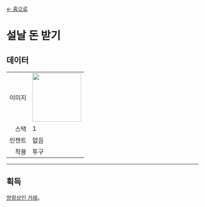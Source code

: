 [← 홈으로](../)
# 설날 돈 받기

## 데이터
<table>
    <tr><td align="end">이미지</td><td><img src="https://i.imgur.com/pZimoHQ.png" width="128"/></td></tr>
    <tr><td align="end">스택</td><td>1</td></tr>
    <tr><td align="end">인챈트</td><td>없음</td></tr>
    <tr><td align="end">착용</td><td>투구</td></tr>
</table>

---

## 획득
[방랑상인 거래](../feature/enhanced_wandering_trader.md)。
